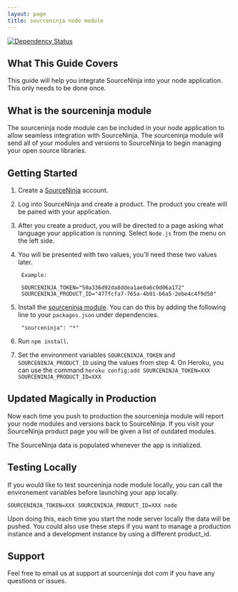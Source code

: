 ```yaml
---
layout: page
title: sourceninja node module
---
```


[![Dependency Status](https://app.sourceninja.com/status/a78ca9a5-0a4a-4764-8639-87cc5a41948e.png)](https://app.sourceninja.com/products/a78ca9a5-0a4a-4764-8639-87cc5a41948e)

What This Guide Covers
-------------------------
This guide will help you integrate SourceNinja into your node application. This only needs to be done once.

What is the sourceninja module
---------------------------
The sourceninja node module can be included in your node application to allow seamless integration with SourceNinja. The sourceninja module will send all of your modules and versions to SourceNinja to begin managing your open source libraries.

Getting Started
---------------
1. Create a [SourceNinja](http://sourceninja.com) account.

2. Log into SourceNinja and create a product. The product you create will be paired with your application.

3. After you create a product, you will be directed to a page asking what language your application is running. Select `Node.js` from the menu on the left side. 

4. You will be presented with two values, you'll need these two values later.

		Example:

		SOURCENINJA_TOKEN="50a336d92da8ddea1ae0a6c0d06a172"
		SOURCENINJA_PRODUCT_ID="477fcfa7-765a-4b91-b6a5-2ebe4c4f9d58"

5. Install the [sourceninja module](https://github.com/SourceNinja/sourceninja-node). You can do this by adding the following line to your `packages.json` under dependencies.
    
		"sourceninja": "*"

6. Run `npm install`.

7. Set the environment variables ```SOURCENINJA_TOKEN``` and ```SOURCENINJA_PRODUCT_ID``` using the values from step 4. On Heroku, you can use the command `heroku config:add SOURCENINJA_TOKEN=XXX SOURCENINJA_PRODUCT_ID=XXX`

Updated Magically in Production
-----------------
Now each time you push to production the sourceninja module will report your node modules and versions back to SourceNinja. If you visit your SourceNinja product page you will be given a list of outdated modules.

The SourceNinja data is populated whenever the app is initialized.

Testing Locally
---------------
If you would like to test sourceninja node module locally, you can call the environement variables before launching your app locally.

	SOURCENINJA_TOKEN=XXX SOURCENINJA_PRODUCT_ID=XXX node

Upon doing this, each time you start the node server locally the data will be pushed. You could also use these steps if you want to manage a production instance and a development instance by using a different product_id.

Support
-------
Feel free to email us at support at sourceninja dot com if you have any questions or issues.